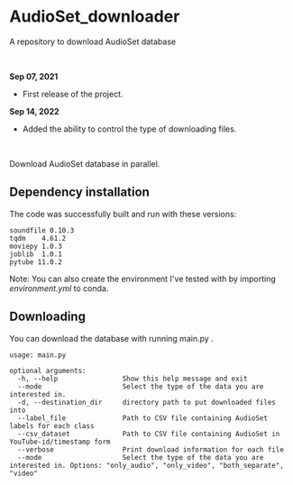 # AudioSet_downloader
A repository to download AudioSet database

<br>

**Sep 07, 2021**
* First release of the project.

**Sep 14, 2022**
* Added the ability to control the type of downloading files.

<br>

Download AudioSet database in parallel.

## Dependency installation

The code was successfully built and run with these versions:

```
soundfile 0.10.3
tqdm	4.61.2
moviepy	1.0.3
joblib	1.0.1
pytube 11.0.2

```
Note: You can also create the environment I've tested with by importing _environment.yml_ to conda.


## Downloading

You can download the database with running main.py . 


```
usage: main.py

optional arguments:
  -h, --help                Show this help message and exit
  --mode                    Select the type of the data you are interested in.
  -d, --destination_dir     directory path to put downloaded files into
  --label_file              Path to CSV file containing AudioSet labels for each class
  --csv_dataset             Path to CSV file containing AudioSet in YouTube-id/timestamp form
  --verbose                 Print download information for each file
  --mode                    Select the type of the data you are interested in. Options: "only_audio", "only_video", "both_separate", "video"
```

<br>



<br><br><br>

